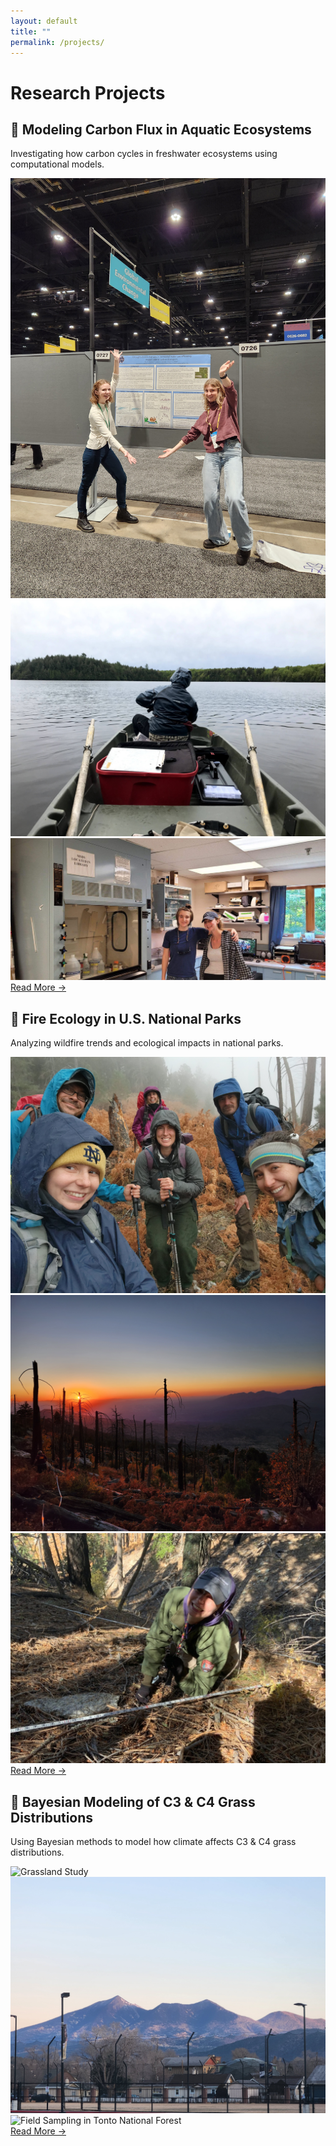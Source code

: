 ```yaml
---
layout: default
title: ""
permalink: /projects/
---
```


# Research Projects

<div class="projects-grid">

  <!-- Project 1: Aquatic Ecology -->
  <div class="project-card">
    <h2>🧪 Modeling Carbon Flux in Aquatic Ecosystems</h2>
    <p>Investigating how carbon cycles in freshwater ecosystems using computational models.</p>
    <div class="project-images">
      <img src="/images/1ceara.jpg" alt="Fieldwork in Aquatic Research">
      <img src="/images/1lake.HEIC" alt="Lake Sampling">
      <img src="/images/1underlab.JPG" alt="Laboratory Experiment">
    </div>
    <a href="/projects/aquatic-ecology/" class="project-link">Read More →</a>
  </div>

  <!-- Project 2: Fire Ecology -->
  <div class="project-card">
    <h2>🌲 Fire Ecology in U.S. National Parks</h2>
    <p>Analyzing wildfire trends and ecological impacts in national parks.</p>
    <div class="project-images">
      <img src="/images/2firecrew.jpg" alt="Fire Crew in the Field">
      <img src="/images/2fireplot.jpg" alt="Fire Plot Analysis">
      <img src="/images/2fuels.jpg" alt="Fuel Load Study">
    </div>
    <a href="/projects/fire-ecology/" class="project-link">Read More →</a>
  </div>

  <!-- Project 3: Bayesian Modeling of Grass Distributions -->
  <div class="project-card">
    <h2>🌾 Bayesian Modeling of C3 & C4 Grass Distributions</h2>
    <p>Using Bayesian methods to model how climate affects C3 & C4 grass distributions.</p>
    <div class="project-images">
      <img src="/images/3grass.jpg" alt="Grassland Study">
      <img src="/images/3mountains.jpg" alt="Mountain Grassland Habitat">
      <img src="/images/3tonto.jpg" alt="Field Sampling in Tonto National Forest">
    </div>
    <a href="/projects/grass-modeling/" class="project-link">Read More →</a>
  </div>

</div>
